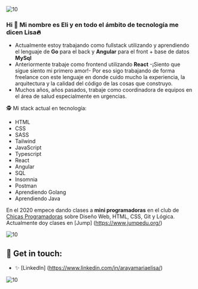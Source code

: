 ![10](https://user-images.githubusercontent.com/55170175/114474409-87dd6800-9bcc-11eb-9ca0-538bd30ae29b.png)

### Hi 👋 Mi nombre es Eli y en todo el ámbito de tecnología me dicen Lisa🔥


+ Actualmente estoy trabajando como fullstack utilizando y aprendiendo el lenguaje de **Go** para el back y **Angular** para el front + base de datos **MySql** 
+ Anteriormente trabaje como frontend utilizando **React** -¡Siento que sigue siento mi primero amor!- Por eso sigo trabajando de forma freelance con este lenguaje en donde cuido mucho la experiencia, la arquitectura y la calidad del código de las cosas que construyo.
+ Muchos años, años pasados, trabaje como coordinadora de equipos en el área de salud especialmente en urgencias.


🕵 Mi stack actual en tecnología:
* HTML
* CSS
* SASS
* Tailwind
* JavaScript 
* Typescript
* React
* Angular
* SQL
* Insomnia
* Postman
* Aprendiendo Golang
* Aprendiendo Java

En el 2020 empece dando clases a **mini programadoras** en el club de [Chicas Programadoras](http://www.chicasprogramadoras.club/) sobre Diseño Web, HTML, CSS, Git y Lógica. Actualmente doy clases en [Jump] (https://www.jumpedu.org/)
 

![10](https://user-images.githubusercontent.com/55170175/114474409-87dd6800-9bcc-11eb-9ca0-538bd30ae29b.png)


## 🖤 Get in touch: 
* ✨ [LinkedIn] (https://www.linkedin.com/in/arayamariaelisa/)


![10](https://user-images.githubusercontent.com/55170175/114474409-87dd6800-9bcc-11eb-9ca0-538bd30ae29b.png)
